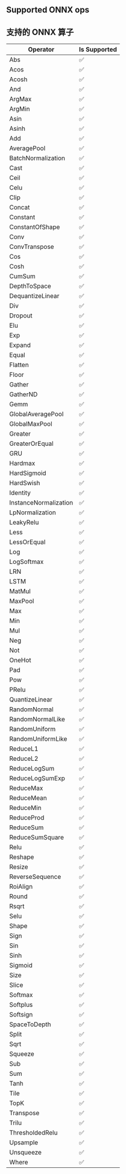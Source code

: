 ## Supported ONNX ops

## 支持的 ONNX 算子

| Operator | Is Supported |
|-------|------------------ |
| Abs | ✅ |
| Acos | ✅ |
| Acosh | ✅ |
| And | ✅ |
| ArgMax | ✅ |
| ArgMin | ✅ |
| Asin | ✅ |
| Asinh | ✅ |
| Add | ✅ |
| AveragePool | ✅ |
| BatchNormalization | ✅ |
| Cast | ✅ |
| Ceil | ✅ |
| Celu | ✅ |
| Clip | ✅ |
| Concat | ✅ |
| Constant | ✅ |
| ConstantOfShape | ✅ |
| Conv | ✅ |
| ConvTranspose | ✅ |
| Cos | ✅ |
| Cosh | ✅ |
| CumSum | ✅ |
| DepthToSpace | ✅ |
| DequantizeLinear | ✅ |
| Div | ✅ |
| Dropout | ✅ |
| Elu | ✅ |
| Exp | ✅ |
| Expand | ✅ |
| Equal | ✅ |
| Flatten | ✅ |
| Floor | ✅ |
| Gather | ✅ |
| GatherND | ✅ |
| Gemm | ✅ |
| GlobalAveragePool | ✅ |
| GlobalMaxPool | ✅ |
| Greater | ✅ |
| GreaterOrEqual | ✅ |
| GRU | ✅ |
| Hardmax | ✅ |
| HardSigmoid | ✅ |
| HardSwish | ✅ |
| Identity | ✅ |
| InstanceNormalization | ✅ |
| LpNormalization | ✅ |
| LeakyRelu | ✅ |
| Less | ✅ |
| LessOrEqual | ✅ |
| Log | ✅ |
| LogSoftmax | ✅ |
| LRN | ✅ |
| LSTM | ✅ |
| MatMul | ✅ |
| MaxPool | ✅ |
| Max | ✅ |
| Min | ✅ |
| Mul | ✅ |
| Neg | ✅ |
| Not | ✅ |
| OneHot | ✅ |
| Pad | ✅ |
| Pow | ✅ |
| PRelu | ✅ |
| QuantizeLinear | ✅ |
| RandomNormal | ✅ |
| RandomNormalLike | ✅ |
| RandomUniform | ✅ |
| RandomUniformLike | ✅ |
| ReduceL1 | ✅ |
| ReduceL2 | ✅ |
| ReduceLogSum | ✅ |
| ReduceLogSumExp | ✅ |
| ReduceMax | ✅ |
| ReduceMean | ✅ |
| ReduceMin | ✅ |
| ReduceProd | ✅ |
| ReduceSum | ✅ |
| ReduceSumSquare | ✅ |
| Relu | ✅ |
| Reshape | ✅ |
| Resize | ✅ |
| ReverseSequence | ✅ |
| RoiAlign | ✅ |
| Round | ✅ |
| Rsqrt | ✅ |
| Selu | ✅ |
| Shape | ✅ |
| Sign | ✅ |
| Sin | ✅ |
| Sinh | ✅ |
| Sigmoid | ✅ |
| Size | ✅ |
| Slice | ✅ |
| Softmax | ✅ |
| Softplus | ✅ |
| Softsign | ✅ |
| SpaceToDepth | ✅ |
| Split | ✅ |
| Sqrt | ✅ |
| Squeeze | ✅ |
| Sub | ✅ |
| Sum | ✅ |
| Tanh | ✅ |
| Tile | ✅ |
| TopK | ✅ |
| Transpose | ✅ |
| Trilu | ✅ |
| ThresholdedRelu | ✅ |
| Upsample | ✅ |
| Unsqueeze | ✅ |
| Where | ✅ |
